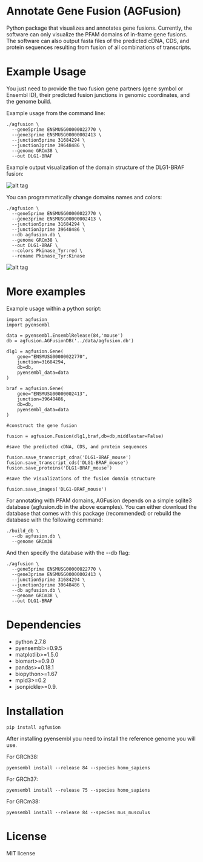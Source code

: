 # Annotate Gene Fusion (AGFusion)
Python package that visualizes and annotates gene fusions. Currently, the software can only visualize the PFAM domains of in-frame gene fusions. The software can also output fasta files of the predicted cDNA, CDS, and protein sequences resulting from fusion of all combinations of transcripts.

# Example Usage

You just need to provide the two fusion gene partners (gene symbol or Ensembl ID), their predicted fusion junctions in genomic coordinates, and the genome build.

Example usage from the command line:

```
./agfusion \
  --gene5prime ENSMUSG00000022770 \
  --gene3prime ENSMUSG00000002413 \
  --junction5prime 31684294 \
  --junction3prime 39648486 \
  --genome GRCm38 \
  --out DLG1-BRAF
```

Example output visualization of the domain structure of the DLG1-BRAF fusion:

![alt tag](https://github.com/murphycj/AGFusion/blob/master/test/DLG1-BRAF/ENSMUST00000023454-ENSMUST00000002487.png)

You can programmatically change domains names and colors:

```
./agfusion \
  --gene5prime ENSMUSG00000022770 \
  --gene3prime ENSMUSG00000002413 \
  --junction5prime 31684294 \
  --junction3prime 39648486 \
  --db agfusion.db \
  --genome GRCm38 \
  --out DLG1-BRAF \
  --colors Pkinase_Tyr:red \
  --rename Pkinase_Tyr:Kinase
```

![alt tag](https://github.com/murphycj/AGFusion/blob/master/test/DLG1-BRAF/ENSMUST00000132176-ENSMUST00000002487.renam.recolor.png)

# More examples

Example usage within a python script:

```
import agfusion
import pyensembl

data = pyensembl.EnsemblRelease(84,'mouse')
db = agfusion.AGFusionDB('../data/agfusion.db')

dlg1 = agfusion.Gene(
    gene="ENSMUSG00000022770",
    junction=31684294,
    db=db,
    pyensembl_data=data
)

braf = agfusion.Gene(
    gene="ENSMUSG00000002413",
    junction=39648486,
    db=db,
    pyensembl_data=data
)

#construct the gene fusion

fusion = agfusion.Fusion(dlg1,braf,db=db,middlestar=False)

#save the predicted cDNA, CDS, and protein sequences

fusion.save_transcript_cdna('DLG1-BRAF_mouse')
fusion.save_transcript_cds('DLG1-BRAF_mouse')
fusion.save_proteins('DLG1-BRAF_mouse')

#save the visualizations of the fusion domain structure

fusion.save_images('DLG1-BRAF_mouse')
```

For annotating with PFAM domains, AGFusion depends on a simple sqlite3 database (agfusion.db in the above examples). You can either download the database that comes with this package (recommended) or rebuild the database with the following command:

```
./build_db \
  --db agfusion.db \
  --genome GRCm38
```

And then specify the database with the --db flag:

```
./agfusion \
  --gene5prime ENSMUSG00000022770 \
  --gene3prime ENSMUSG00000002413 \
  --junction5prime 31684294 \
  --junction3prime 39648486 \
  --db agfusion.db \
  --genome GRCm38 \
  --out DLG1-BRAF
```


# Dependencies

- python 2.7.8
- pyensembl>=0.9.5
- matplotlib>=1.5.0
- biomart>=0.9.0
- pandas>=0.18.1
- biopython>=1.67
- mpld3>=0.2
- jsonpickle>=0.9.

# Installation

```
pip install agfusion
```

After installing pyensembl you need to install the reference genome you will use.

For GRCh38:

```
pyensembl install --release 84 --species homo_sapiens
```

For GRCh37:

```
pyensembl install --release 75 --species homo_sapiens
```

For GRCm38:

```
pyensembl install --release 84 --species mus_musculus
```

# License

MIT license